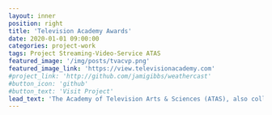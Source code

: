 ```yaml
---
layout: inner
position: right
title: 'Television Academy Awards'
date: 2020-01-01 09:00:00
categories: project-work
tags: Project Streaming-Video-Service ATAS
featured_image: '/img/posts/tvacvp.png'
featured_image_link: 'https://view.televisionacademy.com'
#project_link: 'http://github.com/jamigibbs/weathercast'
#button_icon: 'github'
#button_text: 'Visit Project'
lead_text: 'The Academy of Television Arts & Sciences (ATAS), also colloquially known as the Television Academy, is a professional honorary organization dedicated to the advancement of the television industry.'
---
```

